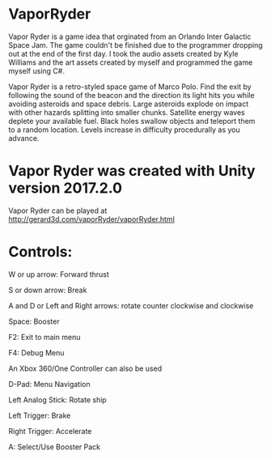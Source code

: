 # VaporRyder

Vapor Ryder is a game idea that orginated from an Orlando Inter Galactic Space Jam. The game couldn't be finished due to the programmer dropping out at the end of the first day. I took the audio assets created by Kyle Williams and the art assets created by myself and programmed the game myself using C#.

Vapor Ryder is a retro-styled space game of Marco Polo. Find the exit by following the sound of the beacon and the direction its light hits you while avoiding asteroids and space debris. Large asteroids explode on impact with other hazards splitting into smaller chunks. Satellite energy waves deplete your available fuel. Black holes swallow objects and teleport them to a random location. Levels increase in difficulty procedurally as you advance.


# Vapor Ryder was created with Unity version 2017.2.0
Vapor Ryder can be played at http://gerard3d.com/vaporRyder/vaporRyder.html
 
 
# Controls:
W or up arrow: Forward thrust

S or down arrow: Break

A and D or Left and Right arrows: rotate counter clockwise and clockwise

Space: Booster

F2: Exit to main menu

F4: Debug Menu

 
An Xbox 360/One Controller can also be used

D-Pad: Menu Navigation

Left Analog Stick: Rotate ship

Left Trigger: Brake

Right Trigger: Accelerate

A: Select/Use Booster Pack

